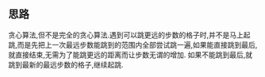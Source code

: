 ## 思路

贪心算法,但不是完全的贪心算法.遇到可以跳更远的步数的格子时,并不是马上起跳,而是先把上一次最远步数能跳到的范围内全部尝试跳一遍,如果能直接跳到最后,就直接结束,无需为了能跳更远的距离而让步数无谓的增加.
如果不能跳到最后,就跳到最新的最远步数的格子,继续起跳.
